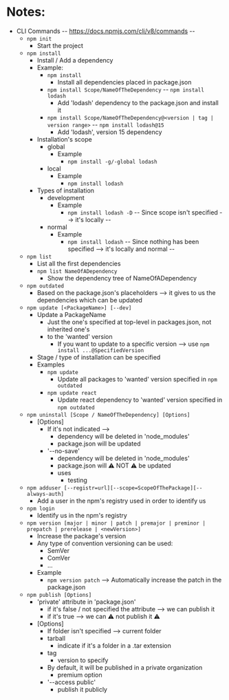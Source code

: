 # Notes:
* CLI Commands -- https://docs.npmjs.com/cli/v8/commands --
  * `npm init` 
    * Start the project
  * `npm install`
    * Install / Add a dependency 
    * Example: 
      * `npm install`
        * Install all dependencies placed in package.json
      * `npm install Scope/NameOfTheDependency` -- `npm install lodash` 
        * Add 'lodash' dependency to the package.json and install it 
      * `npm install Scope/NameOfTheDependency@<version | tag | version range>` -- `npm install lodash@15`
        * Add 'lodash', version 15 dependency
    * Installation's scope
      * global
        * Example
          * `npm install -g/-global lodash`
      * local
        * Example
          * `npm install lodash`
    * Types of installation
      * development
        * Example
          * `npm install lodash -D` -- Since scope isn't specified --> it's locally --
      * normal
        * Example
          * `npm install lodash` -- Since nothing has been specified --> it's locally and normal --
  * `npm list`
    * List all the first dependencies
    * `npm list NameOfADependency`
      * Show the dependency tree of NameOfADependency
  * `npm outdated`
    * Based on the package.json's placeholders ⟶ it gives to us the dependencies which can be updated
  * `npm update [<PackageName>] [--dev]`
    * Update a PackageName
      * Just the one's specified at top-level in packages.json, not inherited one's
      * to the 'wanted' version
        * If you want to update to a specific version ⟶ use `npm install ...@SpecifiedVersion` 
    * Stage / type of installation can be specified
    * Examples
      * `npm update`
        * Update all packages to 'wanted' version specified in `npm outdated`
      * `npm update react`
        * Update react dependency to 'wanted' version specified in `npm outdated` 
  * `npm uninstall [Scope / NameOfTheDependency] [Options]`
    * [Options]
      * If it's not indicated ⟶
        * dependency will be deleted in 'node_modules'
        * package.json will be updated
      * '--no-save'
        * dependency will be deleted in 'node_modules'
        * package.json will ⚠️  NOT ⚠️ be updated
        * uses
          * testing
  * `npm adduser [--registr=url][--scope=ScopeOfThePackage][--always-auth]`
    * Add a user in the npm's registry used in order to identify us
  * `npm login` 
    * Identify us in the npm's registry
  * `npm version [major | minor | patch | premajor | preminor | prepatch | prerelease | <newVersion>]`
    * Increase the package's version
    * Any type of convention versioning can be used:
        * SemVer
        * ComVer
        * ...
    * Example
        * `npm version patch`  --> Automatically increase the patch in the package.json
  * `npm publish [Options]`
    * 'private' attribute in 'package.json'
      * if it's false / not specified the attribute ⟶ we can publish it
      * if it's true ⟶ we can ⚠️  not publish it ⚠️
    * [Options]
      * If folder isn't specified ⟶ current folder
      * tarball
        * indicate if it's a folder in a .tar extension
      * tag
        * version to specify
      * By default, it will be published in a private organization
        * premium option
      * '--access public'
        * publish it publicly
